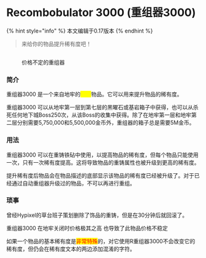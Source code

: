 # Recombobulator 3000 (重组器3000)

{% hint style="info" %}
本文编辑于0.17版本
{% endhint %}

> 来给你的物品提升稀有度吧！

<figure><img src="https://img.pysio.online/doc/skyblock/R3K.png" alt=""><figcaption><p>价格不定的重组器</p></figcaption></figure>

### 简介

重组器3000 是一个来自地牢的<mark style="color:yellow;">传奇</mark>物品。它可以用来提升物品的稀有度。

重组器3000 可以从地牢第一层到第七层的黑曜石或基岩箱子中获得，也可以从杀死任何地下城Boss250次，从该Boss的收集中获得。除了在地牢第一层和地牢第二层分别需要5,750,000和5,500,000金币外，重组器的箱子总是需要5M金币。

### 用法

重组器3000 可以在重铸铁砧中使用，以提高物品的稀有度，但每个物品只能使用一次，只有一次稀有度提高。这将导致物品的重铸属性也被升级到更高的稀有度。

提升稀有度后物品会在物品描述的底部显示该物品的稀有度已经被升级了。对于已经通过自动重组器升级过的物品，不可以再进行重组。

### 琐事

曾经Hypixel的草台班子策划删除了饰品的重铸，但是在30分钟后就回滚了。

重组器3000 在地牢关闭时价格极其之高 也导致了此物品价格不稳定

如果一个物品的基本稀有度是<mark style="color:red;">非常特殊</mark>的，对它使用R重组器3000不会改变它的稀有度，但仍会在稀有度文本的两边添加混淆的字符。
